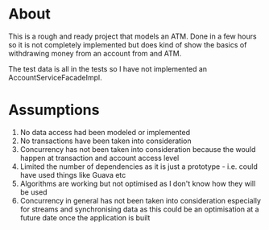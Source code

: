 # About

This is a rough and ready project that models an ATM. Done in a few hours so it is not completely implemented but does kind of show the basics of withdrawing money from an account from and ATM.

The test data is all in the tests so I have not implemented an AccountServiceFacadeImpl.

# Assumptions

1. No data access had been modeled or implemented
2. No transactions have been taken into consideration
3. Concurrency has not been taken into consideration because the would happen at transaction and account access level
4. Limited the number of dependencies as it is just a prototype - i.e. could have used things like Guava etc
5. Algorithms are working but not optimised as I don't know how they will be used
6. Concurrency in general has not been taken into consideration especially for streams and synchronising data as this could be an optimisation at a future date once the application is built

